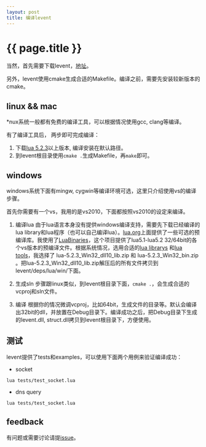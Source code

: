 ```yaml
---
layout: post
title: 编译levent
---
```


{{ page.title }}
================
当然，首先需要下载levent，[地址](https://github.com/xjdrew/levent)。

另外，levent使用cmake生成合适的Makefile。编译之前，需要先安装较新版本的cmake。

linux && mac
-------------
*nux系统一般都有免费的编译工具，可以根据情况使用gcc, clang等编译。

有了编译工具后， 两步即可完成编译：

1. 下载[lua 5.2.3](http://www.lua.org/ftp/lua-5.2.3.tar.gz)以上版本, 编译安装在默认路径。
2. 到levent根目录使用```cmake .```生成Makefile，再```make```即可。


windows
-------
windows系统下面有mingw, cygwin等编译环境可选，这里只介绍使用vs的编译步骤。

首先你需要有一个vs，我用的是vs2010，下面都按照vs2010的设定来编译。

1. 编译lua
由于lua语言本身没有提供windows编译支持，需要先下载已经编译的lua library和lua程序（也可以自己编译lua）。[lua.org](http://lua-users.org/wiki/LuaBinaries)上面提供了一些可选的预编译库。我使用了[LuaBinaries](http://luabinaries.sourceforge.net/)，这个项目提供了lua5.1-lua5.2 32/64bit的各个vs版本的预编译文件。根据系统情况，选用合适的[lua librarys](http://sourceforge.net/projects/luabinaries/files/5.2.3/Windows%20Libraries/Dynamic/) 和[lua tools](http://sourceforge.net/projects/luabinaries/files/5.2.3/Tools%20Executables/)，我选择了 lua-5.2.3_Win32_dll10_lib.zip 和 lua-5.2.3_Win32_bin.zip 。把lua-5.2.3_Win32_dll10_lib.zip解压后的所有文件拷贝到levent/deps/lua/win/下面。

2. 生成sln
步骤跟linux类似，到levent根目录下面，```cmake .```，会生成合适的vcproj和sln文件。

3. 编译
根据你的情况微调vcproj，比如64bit，生成文件的目录等。默认会编译出32bit的dll，并放置在Debug目录下。编译成功之后，把Debug目录下生成的levent.dll, struct.dll拷贝到levent根目录下，方便使用。

测试
-----
levent提供了tests和examples，可以使用下面两个用例来验证编译成功：

* socket

```
lua tests/test_socket.lua
```

* dns query

```
lua tests/test_socket.lua
```

feedback
---------
有问题或需要讨论请提[issue](https://github.com/xjdrew/levent/issues)。

